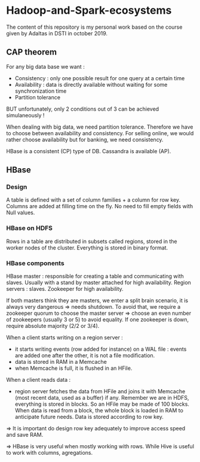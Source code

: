 # Hadoop-and-Spark-ecosystems

The content of this repository is my personal work based on the course given by Adaltas in DSTI in october 2019.

## CAP theorem
For any big data base we want :
- Consistency : only one possible result for one query at a certain time
- Availability : data is directly available without waiting for some synchronization time
- Partition tolerance

BUT unfortunately, only 2 conditions out of 3 can be achieved simulaneously !

When dealing with big data, we need partition tolerance. Therefore we have to choose between availability and consistency.
For selling online, we would rather choose availability but for banking, we need consistency.

HBase is a consistent (CP) type of DB. Cassandra is available (AP).

## HBase
### Design
A table is defined with a set of column families + a column for row key.
Columns are added at filling time on the fly.
No need to fill empty fields with Null values.

### HBase on HDFS
Rows in a table are distributed in subsets called regions, stored in the worker nodes of the cluster.
Everything is stored in binary format.

### HBase components
HBase master : responsible for creating a table and communicating with slaves. Usually with a stand by master attached for high availability.
Region servers : slaves.
Zookeeper for high availability.

If both masters think they are masters, we enter a split brain scenario, it is always very dangerous => needs shutdown.
To avoid that, we require a zookeeper quorum to choose the master server => choose an even number of zookeepers (usually 3 or 5) to avoid equality. If one zookeeper is down, require absolute majority (2/2 or 3/4).

When a client starts writing on a region server :
- it starts writing events (row added for instance) on a WAL file : events are added one after the other, it is not a file modification.
- data is stored in RAM in a Memcache
- when Memcache is full, it is flushed in an HFile.

When a client reads data :
- region server fetches the data from HFile and joins it with Memcache (most recent data, used as a buffer) if any.
Remember we are in HDFS, everything is stored in blocks. So an HFile may be made of 100 blocks.
When data is read from a block, the whole block is loaded in RAM to anticipate future needs.
Data is stored according to row key.

=> It is important do design row key adequately to improve access speed and save RAM. 

=> HBase is very useful when mostly working with rows. While Hive is useful to work with columns, agregations.

